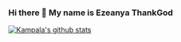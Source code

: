 ### Hi there 👋 My name is Ezeanya ThankGod
[![Kampala's github stats](https://github-readme-stats.vercel.app/api?username=kingkampala)](https://github.com/kingkampala/github-readme-stats)
